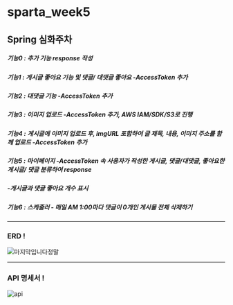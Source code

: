 # sparta_week5 
## Spring 심화주차

##### 기능0 : 추가 기능 response 작성
##### 기능1 : 게시글 좋아요 기능 및 댓글/ 대댓글 좋아요 -AccessToken 추가
##### 기능2 : 대댓글 기능 -AccessToken 추가
##### 기능3 : 이미지 업로드 -AccessToken 추가, AWS IAM/SDK/S3로 진행
##### 기능4 : 게시글에 이미지 업로드 후, imgURL 포함하여 글 제목, 내용, 이미지 주소를 함께 업로드 -AccessToken 추가
##### 기능5 : 마이페이지 -AccessToken 속 사용자가 작성한 게시글, 댓글/대댓글, 좋아요한 게시글/ 댓글 분류하여 response
#####                   -게시글과 댓글 좋아요 개수 표시
##### 기능6 : 스케줄러  - 매일 AM 1:00마다 댓글이 0개인 게시물 전체 삭제하기
___

### ERD !
![마지막입니다정말](https://user-images.githubusercontent.com/46406965/187893937-cac983b6-11a4-4635-bd22-e39570b29136.png)


___
### API 명세서 !

![api](https://user-images.githubusercontent.com/59364300/187895082-81997f5c-d063-47a7-851b-2ab352e9661e.PNG)
